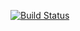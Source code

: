 [![Build Status](https://travis-ci.org/ZeuCxb/meteor-bird.svg?branch=master)](https://travis-ci.org/ZeuCxb/meteor-bird)